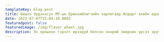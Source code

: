```yaml
---
templateKey: blog-post
title: Бишээ Эрдэнэсүх МУ-ын Ерөнхийлөгчийн зарлигаар Алдарт эхийн одон🥇авч байгаа Я.Ичинхорлоо, Ш.Балжмаа, Б.Золжаргал нарт өнөөдөр одонг нь гардуулж өглөө.👏👏👏
date: 2022-07-07T15:04:10.000Z
featuredpost: false
featuredimage: /img/flavor_wheel.jpg
description: Эх орныхоо гэрэлт ирээдүй болсон энхрий хөөрхөн үрсээ эрүүл саруул эх орондоо хэрэгтэй сайн хүмүүс болгон өсгөж хүмүүжүүлээрэй. Монголын үрс маш олон болох болтугай.Хэмээн өөрийн facebook хуудсандаа нийтэлжээ.
---
```



